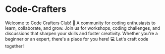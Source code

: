 # Code-Crafters
Welcome to Code Crafters Club! 🚀 A community for coding enthusiasts to learn, collaborate, and grow. Join us for workshops, coding challenges, and discussions that sharpen your skills and foster creativity. Whether you're a beginner or an expert, there's a place for you here! 💻 Let's craft code together!
